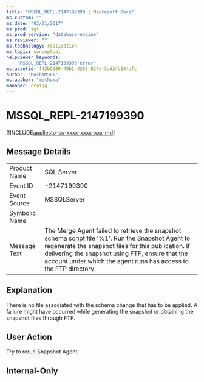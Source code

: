```yaml
---
title: "MSSQL_REPL-2147199390 | Microsoft Docs"
ms.custom: ""
ms.date: "03/01/2017"
ms.prod: sql
ms.prod_service: "database-engine"
ms.reviewer: ""
ms.technology: replication
ms.topic: conceptual
helpviewer_keywords: 
  - "MSSQL_REPL-2147199390 error"
ms.assetid: f43b9389-49b1-4285-824e-3ad24b144dfc
author: "MashaMSFT"
ms.author: "mathoma"
manager: craigg
---
```

# MSSQL_REPL-2147199390
[!INCLUDE[appliesto-ss-xxxx-xxxx-xxx-md](../../includes/appliesto-ss-xxxx-xxxx-xxx-md.md)]
    
## Message Details  
  
|||  
|-|-|  
|Product Name|SQL Server|  
|Event ID|-2147199390|  
|Event Source|MSSQLServer|  
|Symbolic Name||  
|Message Text|The Merge Agent failed to retrieve the snapshot schema script file '%1'. Run the Snapshot Agent to regenerate the snapshot files for this publication. If delivering the snapshot using FTP, ensure that the account under which the agent runs has access to the FTP directory.|  
  
## Explanation  
 There is no file associated with the schema change that has to be applied. A failure might have occurred while generating the snapshot or obtaining the snapshot files through FTP.  
  
## User Action  
 Try to rerun Snapshot Agent.  
  
## Internal-Only  
  
